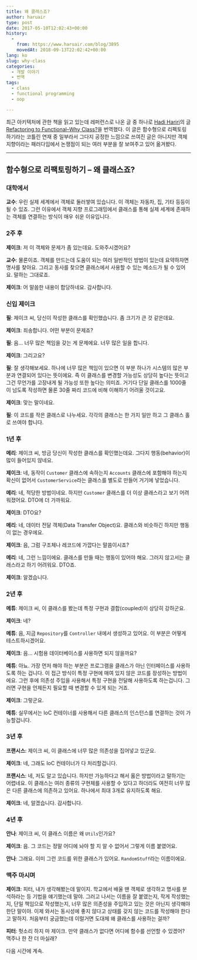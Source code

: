 ```yaml
---
title: 왜 클래스죠?
author: haruair
type: post
date: 2017-05-10T12:02:43+00:00
history:
  - 
    from: https://www.haruair.com/blog/3895
    movedAt: 2018-09-13T22:02:42+00:00
lang: ko
slug: why-class
categories:
  - 개발 이야기
  - 번역
tags:
  - class
  - functional programming
  - oop

---
```

최근 아키텍처에 관한 책을 읽고 있는데 레퍼런스로 나온 글 중 하나로 [Hadi Hariri][1]의 글 [Refactoring to Functional–Why Class?][2]을 번역했다. 이 글은 함수형으로 리펙토링하기라는 코틀린 연재 중 일부라서 그다지 공정한 느낌으로 쓰여진 글은 아니지만 객체지향이라는 패러다임에서 논쟁점이 되는 여러 부분을 잘 보여주고 있어 옮겨봤다.

* * *

## 함수형으로 리팩토링하기 &#8211; 왜 클래스죠?

### 대학에서

**교수**: 우린 실제 세계에서 객체로 둘러쌓여 있습니다. 이 객체는 자동차, 집, 기타 등등이 될 수 있죠. 그런 이유에서 객체 지향 프로그래밍에서 클래스를 통해 실제 세계에 존재하는 객체를 연결하는 방식이 매우 쉬운 이유입니다.

### 2주 후

**제이크**: 저 이 객체와 문제가 좀 있는데요. 도와주시겠어요?
  
**교수**: 물론이죠. 객체를 만드는데 도움이 되는 여러 일반적인 방법이 있는데 요약하자면 명사를 찾아요. 그리고 동사를 찾으면 클래스에서 사용할 수 있는 메소드가 될 수 있어요. 말하는 그대로죠.
  
**제이크**: 어 말씀한 내용이 합당하네요. 감사합니다.

### 신입 제이크

**필**: 제이크 씨, 당신이 작성한 클래스를 확인했습니다. 좀 크기가 큰 것 같은데요.
  
**제이크**: 죄송합니다. 어떤 부분이 문제죠?
  
**필**: 음&#8230; 너무 많은 책임을 갖는 게 문제에요. 너무 많은 일을 합니다.
  
**제이크**: 그리고요?
  
**필**: 잘 생각해보세요. 하나에 너무 많은 책임이 있으면 이 부분 하나가 시스템의 많은 부분과 연결되어 있다는 뜻이에요. 즉 이 클래스를 변경할 가능성도 상당히 높다는 뜻이고 그건 무언가를 고장내게 될 가능성 또한 높다는 의미죠. 거기다 단일 클래스를 1000줄이 넘도록 작성하면 물론 30줄 짜리 코드에 비해 이해하기 어려울 것이고요.
  
**제이크**: 맞는 말이네요.
  
**필**: 이 코드를 작은 클래스로 나누세요. 각각의 클래스는 한 가지 일만 하고 그 클래스 홀로 쓰여야 합니다.

### 1년 후

**메리**: 제이크 씨, 방금 당신이 작성한 클래스를 확인했는데요. 그다지 행동(behavior)이 많이 들어있지 않네요.
  
**제이크**: 네, 동작이 `Customer` 클래스에 속하는지 `Accounts` 클래스에 포함해야 하는지 확신이 없어서 `CustomerService`라는 클래스를 별도로 만들어 거기에 넣었습니다.
  
**메리**: 네, 적당한 방법이네요. 하지만 `Customer` 클래스를 더 이상 클래스라고 보기 어려워졌어요. DTO에 더 가까워요.
  
**제이크**: DTO요?
  
**메리**: 네, 데이터 전달 객체(Data Transfer Object)요. 클래스와 비슷하긴 하지만 행동이 없는 경우에요.
  
**제이크**: 음, 그럼 구조체나 레코드에 가깝다는 말씀이시죠?
  
**메리**: 네, 그런 느낌이에요. 클래스를 만들 때는 행동이 있어야 해요. 그러지 않고서는 클래스라고 하기 어려워요. DTO죠.
  
**제이크**: 알겠습니다.

### 2년 후

**메튜**: 제이크 씨, 이 클래스를 봤는데 특정 구현과 결합(coupled)이 상당히 강하군요.
  
**제이크**: 네?
  
**메튜**: 음, 지금 `Repository`를 `Controller` 내에서 생성하고 있어요. 이 부분은 어떻게 테스트하시겠어요.
  
**제이크**: 음&#8230; 시험용 데이터베이스를 사용하면 되지 않을까요?
  
**메튜**: 아뇨. 가장 먼저 해야 하는 부분은 프로그램을 클래스가 아닌 인터페이스를 사용하도록 하는 겁니다. 이 접근 방식이 특정 구현에 매여 있지 않은 코드를 장성하는 방법이에요. 그런 후에 의존성 주입을 사용해서 특정 구현을 전달해 사용하도록 하는겁니다. 그러면 구현을 언제든지 필요할 때 변경할 수 있게 되는 거죠.
  
**제이크**: 그렇군요.
  
**메튜**: 실무에서는 IoC 컨테이너를 사용해서 다른 클래스의 인스턴스를 연결하는 것이 가능할겁니다.

### 3년 후

**프랜시스**: 제이크 씨, 이 클래스에 너무 많은 의존성을 집어넣고 있군요.
  
**제이크**: 네, 그래도 IoC 컨테이너가 다 처리할겁니다.
  
**프랜시스**: 네, 저도 알고 있습니다. 하지만 가능하다고 해서 옳은 방법이라고 말하기는 어렵네요. 이 클래스는 여러 종류의 구현체를 사용할 수 있다고 하더라도 여전히 너무 많은 다른 클래스에 의존하고 있어요. 하나에서 최대 3개로 유지하도록 해요.
  
**제이크**: 네, 알겠습니다. 감사합니다.

### 4년 후

**안나**: 제이크 씨, 이 클래스 이름은 왜 `Utils`인가요?
  
**제이크**: 음. 그 코드는 정말 어디에 놔야 할 지 알 수 없어서 그렇게 이름 붙였어요.
  
**안나**: 그래요. 이미 그런 코드를 위한 클래스가 있어요. `RandomStuff`라는 이름이에요.

### 맥주 마시며

**제이크**: 피터, 내가 생각해봤는데 말이지. 학교에서 배울 땐 객체로 생각하고 명사를 분석하라는 등 기법을 얘기했는데 말야. 그러고 나서는 이름을 잘 붙였는지, 작게 작성했는지, 단일 책임으로 작성했는지, 너무 많은 의존성을 주입하고 있는 것은 아닌지 생각해야 한단 말이야. 이제 와서는 동시성에 좋지 않다고 상태를 갖지 않는 코드를 작성해야 한다고 말하지. 처음부터 궁금했는데 이럴거면 도대체 왜 클래스를 사용하는 걸까?
  
**피터**: 헛소리 하지 마 제이크. 만약 클래스가 없다면 어디에 함수를 선언할 수 있겠어? 맥주나 한 잔 더 마실래?

다음 시간에 계속.

 [1]: https://twitter.com/hhariri
 [2]: http://hadihariri.com/2013/11/24/refactoring-to-functionalwhy-class/